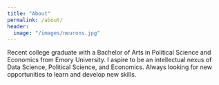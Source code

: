 ```yaml
---
title: "About"
permalink: /about/
header:
  image: "/images/neurons.jpg"
---
```


Recent college graduate with a Bachelor of Arts in Political Science and Economics from Emory University. I aspire to be an intellectual nexus of Data Science, Political Science, and Economics. Always looking for new opportunities to learn and develop new skills.
